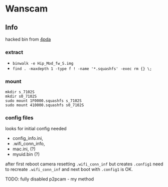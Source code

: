 # Wanscam 

## Info
hacked bin from [4pda](http://4pda.ru/forum/index.php?showtopic=928641&view=findpost&p=89274008)

### extract

- `binwalk -e Hip_Mod_fw_S.img`
- `find . -maxdepth 1 -type f ! -name '*.squashfs' -exec rm {} \;`

### mount
```
mkdir s_7102S
mkdir s0_7102S
sudo mount 1F0000.squashfs s_7102S
sudo mount 410000.squashfs s0_7102S
```

### config files
looks for initial config needed
- config_info.ini, 
- .wifi_conn_info, 
- mac.ini, (?) 
- myuid.bin (?)

after first reboot camera resetting `.wifi_conn_inf` but creates `.config1`
need to recreate `.wifi_conn_inf` and next boot with `.config1` is OK.

TODO: fully disabled p2pcam - my method